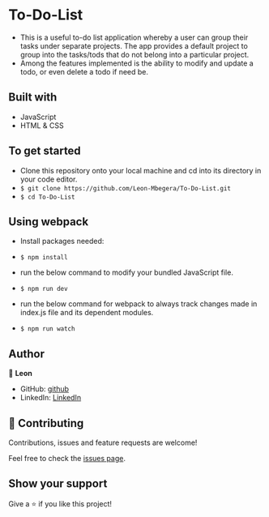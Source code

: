 # To-Do-List

- This is a useful to-do list application whereby a user can group their tasks under separate projects. The app provides a default project to group into the tasks/tods that do not belong into a particular project.
- Among the features implemented is the ability to modify and update a todo, or even delete a todo if need be.

## Built with
- JavaScript
- HTML & CSS

## To get started
- Clone this repository onto your local machine and cd into its directory in your code editor.
- `$ git clone https://github.com/Leon-Mbegera/To-Do-List.git`
- `$ cd To-Do-List`

## Using webpack
- Install packages needed:
- `$ npm install`
- run the below command to modify your bundled JavaScript file.
- `$ npm run dev`

- run the below command for webpack to always track changes made in index.js file and its dependent modules.
- `$ npm run watch`

## Author

👤 **Leon**

- GitHub: [github](https://github.com/Leon-Mbegera)
- LinkedIn: [LinkedIn](https://www.linkedin.com/in/leon-mbegera)


## 🤝 Contributing

Contributions, issues and feature requests are welcome!

Feel free to check the [issues page](https://github.com/Leon-Mbegera/Restaurant/issues/).

## Show your support

Give a ⭐️ if you like this project!
